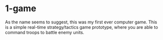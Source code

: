 # 1-game

<p>As the name seems to suggest, this was my first ever computer game. This is a simple real-time strategy/tactics game prototype, where you are able to command troops to battle enemy units.</p>
